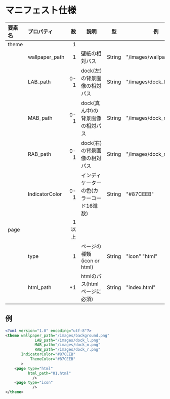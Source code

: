 マニフェスト仕様
=========
|要素名|プロパティ       |数   |説明                                    |型     |例　　                |親要素
|:-----|:----------------|----:|----------------------------------------|-------|----------------------|:-----
|theme |                 |    1|    
|      |wallpaper_path   |    1|壁紙の相対パス                          |String |"/images/wallpaper.png"|
|      |LAB_path         |  0-1|dock(左)の背景画像の相対パス            |String |"/images/dock_l.png"   |
|      |MAB_path         |  0-1|dock(真ん中)の背景画像の相対パス        |String |"/images/dock_m.png"   |
|      |RAB_path         |  0-1|dock(右)の背景画像の相対パス            |String |"/images/dock_r.png"   |
|      |IndicatorColor   |  0-1|インディケーターの色(カラーコード16進数)|String |"#87CEEB"             |
|page  |                 |1以上|                                        |       |                      |theme
|      |type             |    1|ページの種類(icon or html)              |String |"icon" "html"         |
|      |html_path        |   *1|htmlのパス(htmlページに必須)            |String |"index.html"          |

例
--------

```xml:Manifest.xml
<?xml version="1.0" encoding="utf-8"?>
<theme wallpaper_path="/images/background.png"
             LAB_path="/images/dock_l.png"
             MAB_path="/images/dock_m.png"
             RAB_path="/images/dock_r.png"
       IndicatorColor="#87CEEB"
           ThemeColor="#87CEEB"
       >
    <page type="html"
          html_path="01.html"
            />
    <page type="icon"
            />
</theme>
```
